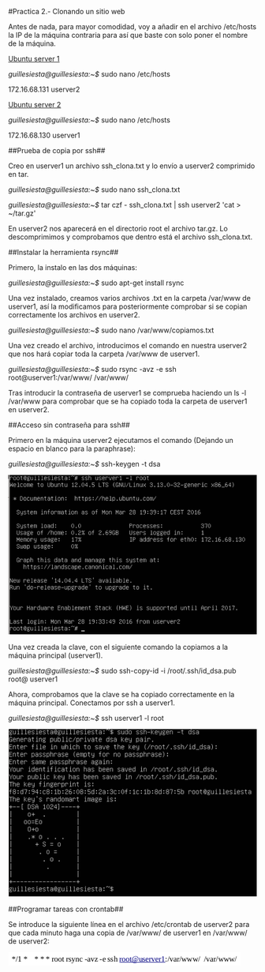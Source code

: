 #Practica 2.- Clonando un sitio web

Antes de nada, para mayor comodidad, voy a añadir en el archivo /etc/hosts la IP de la máquina contraria para así que baste con solo poner el nombre de la máquina.

<u>Ubuntu server 1</u>

*guillesiesta@guillesiesta:~$* sudo nano /etc/hosts

172.16.68.131 userver2

<u>Ubuntu server 2</u>

*guillesiesta@guillesiesta:~$* sudo nano /etc/hosts

172.16.68.130 userver1

##Prueba de copia por ssh##

Creo en userver1 un archivo ssh_clona.txt y lo envío a userver2 comprimido en tar.

*guillesiesta@guillesiesta:~$* sudo nano ssh_clona.txt

*guillesiesta@guillesiesta:~$* tar czf - ssh_clona.txt | ssh userver2 'cat > ~/tar.gz'

En userver2 nos aparecerá en el directorio root el archivo tar.gz. Lo descomprimimos y comprobamos que dentro está el archivo ssh_clona.txt. 

##Instalar la herramienta rsync##

Primero, la instalo en las dos máquinas:

*guillesiesta@guillesiesta:~$* sudo apt-get install rsync

Una vez instalado, creamos varios archivos .txt en la carpeta /var/www de userver1, así la modificamos para posteriormente comprobar si se copian correctamente los archivos en userver2.

*guillesiesta@guillesiesta:~$* sudo nano /var/www/copiamos.txt

Una vez creado el archivo, introducimos el comando en nuestra userver2 que nos hará copiar toda la
carpeta /var/www de userver1.

*guillesiesta@guillesiesta:~$* sudo rsync -avz -e ssh root@userver1:/var/www/  /var/www/

Tras introducir la contraseña de userver1 se comprueba haciendo un ls -l /var/www para comprobar que se ha copiado toda la carpeta de userver1 en userver2.

##Acceso sin contraseña para ssh##

Primero en la máquina userver2 ejecutamos el comando (Dejando un espacio en blanco para la paraphrase):

*guillesiesta@guillesiesta:~$* ssh-keygen -t dsa

![img](https://github.com/guillesiesta/swap_1516/blob/master/practica2/img/c.png)

Una vez creada la clave, con el siguiente comando la copiamos a la máquina principal (userver1).

*guillesiesta@guillesiesta:~$* sudo ssh-copy-id -i /root/.ssh/id_dsa.pub root@ userver1

Ahora, comprobamos que la clave se ha copiado correctamente en la máquina principal. Conectamos por ssh a userver1.

*guillesiesta@guillesiesta:~$* ssh userver1 -l root

![img](https://github.com/guillesiesta/swap_1516/blob/master/practica2/img/ssh_keygen_userver2.png)

##Programar tareas con crontab##

Se introduce la siguiente línea en el archivo /etc/crontab de userver2 para que cada minuto haga una
copia de /var/www/ de userver1 en /var/www/ de userver2:

![img](https://github.com/guillesiesta/swap_1516/blob/master/practica2/img/crontab_linea.png)

